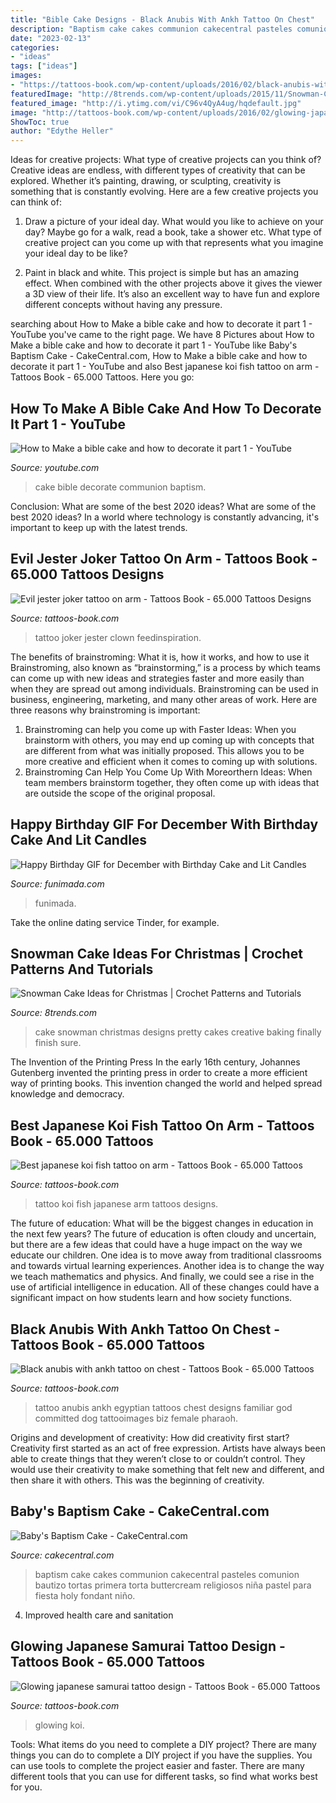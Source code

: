 ```yaml
---
title: "Bible Cake Designs - Black Anubis With Ankh Tattoo On Chest"
description: "Baptism cake cakes communion cakecentral pasteles comunion bautizo tortas primera torta buttercream religiosos niña pastel para fiesta holy fondant niño"
date: "2023-02-13"
categories:
- "ideas"
tags: ["ideas"]
images:
- "https://tattoos-book.com/wp-content/uploads/2016/02/black-anubis-with-ankh-tattoo-on-chest.jpg"
featuredImage: "http://8trends.com/wp-content/uploads/2015/11/Snowman-Cake-Ideas-for-Christmas-2.jpg"
featured_image: "http://i.ytimg.com/vi/C96v4QyA4ug/hqdefault.jpg"
image: "http://tattoos-book.com/wp-content/uploads/2016/02/glowing-japanese-samurai-tattoo-design.jpg"
ShowToc: true
author: "Edythe Heller"
---
```



Ideas for creative projects: What type of creative projects can you think of?
Creative ideas are endless, with different types of creativity that can be explored. Whether it’s painting, drawing, or sculpting, creativity is something that is constantly evolving. Here are a few creative projects you can think of:
1) Draw a picture of your ideal day. What would you like to achieve on your day? Maybe go for a walk, read a book, take a shower etc. What type of creative project can you come up with that represents what you imagine your ideal day to be like?

2) Paint in black and white. This project is simple but has an amazing effect. When combined with the other projects above it gives the viewer a 3D view of their life. It’s also an excellent way to have fun and explore different concepts without having any pressure.

	

		
searching about How to Make a bible cake and how to decorate it part 1 - YouTube you've came to the right page. We have 8 Pictures about How to Make a bible cake and how to decorate it part 1 - YouTube like Baby&#039;s Baptism Cake - CakeCentral.com, How to Make a bible cake and how to decorate it part 1 - YouTube and also Best japanese koi fish tattoo on arm - Tattoos Book - 65.000 Tattoos. Here you go:
		
    
## How To Make A Bible Cake And How To Decorate It Part 1 - YouTube

<img loading=lazy src="http://i.ytimg.com/vi/C96v4QyA4ug/hqdefault.jpg" onerror="this.onerror=null;this.src='https://tse3.mm.bing.net/th?id=OIP.Masi-yq53KNWvNsWn1a22gHaFj&amp;pid=15.1';" alt="How to Make a bible cake and how to decorate it part 1 - YouTube">

_Source: youtube.com_

>cake bible decorate communion baptism. 

	

Conclusion: What are some of the best 2020 ideas?
What are some of the best 2020 ideas? In a world where technology is constantly advancing, it's important to keep up with the latest trends.

    
## Evil Jester Joker Tattoo On Arm - Tattoos Book - 65.000 Tattoos Designs

<img loading=lazy src="https://tattoos-book.com/wp-content/uploads/2016/02/evil-jester-joker-tattoo-on-arm.jpg" onerror="this.onerror=null;this.src='https://tse3.mm.bing.net/th?id=OIP.1Vcqm64Er_G_95LeZ4eRCQHaJ4&amp;pid=15.1';" alt="Evil jester joker tattoo on arm - Tattoos Book - 65.000 Tattoos Designs">

_Source: tattoos-book.com_

>tattoo joker jester clown feedinspiration. 

	

The benefits of brainstroming: What it is, how it works, and how to use it
Brainstroming, also known as “brainstorming,” is a process by which teams can come up with new ideas and strategies faster and more easily than when they are spread out among individuals. Brainstroming can be used in business, engineering, marketing, and many other areas of work. Here are three reasons why brainstroming is important: 
1. Brainstroming can help you come up with Faster Ideas: When you brainstorm with others, you may end up coming up with concepts that are different from what was initially proposed. This allows you to be more creative and efficient when it comes to coming up with solutions. 
2. Brainstroming Can Help You Come Up With Moreorthern Ideas: When team members brainstorm together, they often come up with ideas that are outside the scope of the original proposal.

    
## Happy Birthday GIF For December With Birthday Cake And Lit Candles

<img loading=lazy src="https://www.funimada.com/assets/images/cards/big/december-1.gif" onerror="this.onerror=null;this.src='https://tse2.mm.bing.net/th?id=OIP.hIA0wTQmXcxC1mJfgmobIAHaHa&amp;pid=15.1';" alt="Happy Birthday GIF for December with Birthday Cake and Lit Candles">

_Source: funimada.com_

>funimada. 

	

Take the online dating service Tinder, for example.

    
## Snowman Cake Ideas For Christmas | Crochet Patterns And Tutorials

<img loading=lazy src="http://8trends.com/wp-content/uploads/2015/11/Snowman-Cake-Ideas-for-Christmas-2.jpg" onerror="this.onerror=null;this.src='https://tse4.mm.bing.net/th?id=OIP.oQlGJUAc3NLHmG8FsK7PIQHaJQ&amp;pid=15.1';" alt="Snowman Cake Ideas for Christmas | Crochet Patterns and Tutorials">

_Source: 8trends.com_

>cake snowman christmas designs pretty cakes creative baking finally finish sure. 

	

The Invention of the Printing Press
In the early 16th century, Johannes Gutenberg invented the printing press in order to create a more efficient way of printing books. This invention changed the world and helped spread knowledge and democracy.

    
## Best Japanese Koi Fish Tattoo On Arm - Tattoos Book - 65.000 Tattoos

<img loading=lazy src="http://tattoos-book.com/wp-content/uploads/2016/02/best-japanese-koi-fish-tattoo-on-arm.jpg" onerror="this.onerror=null;this.src='https://tse4.mm.bing.net/th?id=OIP.NH6D7v3dqquS2k6BKXMF4AHaLJ&amp;pid=15.1';" alt="Best japanese koi fish tattoo on arm - Tattoos Book - 65.000 Tattoos">

_Source: tattoos-book.com_

>tattoo koi fish japanese arm tattoos designs. 

	

The future of education: What will be the biggest changes in education in the next few years?
The future of education is often cloudy and uncertain, but there are a few ideas that could have a huge impact on the way we educate our children. One idea is to move away from traditional classrooms and towards virtual learning experiences. Another idea is to change the way we teach mathematics and physics. And finally, we could see a rise in the use of artificial intelligence in education. All of these changes could have a significant impact on how students learn and how society functions.

    
## Black Anubis With Ankh Tattoo On Chest - Tattoos Book - 65.000 Tattoos

<img loading=lazy src="https://tattoos-book.com/wp-content/uploads/2016/02/black-anubis-with-ankh-tattoo-on-chest.jpg" onerror="this.onerror=null;this.src='https://tse4.mm.bing.net/th?id=OIP.6MI7M7Lkr5Gxuk9sA4dU8gHaLE&amp;pid=15.1';" alt="Black anubis with ankh tattoo on chest - Tattoos Book - 65.000 Tattoos">

_Source: tattoos-book.com_

>tattoo anubis ankh egyptian tattoos chest designs familiar god committed dog tattooimages biz female pharaoh. 

	

Origins and development of creativity: How did creativity first start?
Creativity first started as an act of free expression. Artists have always been able to create things that they weren’t close to or couldn’t control. They would use their creativity to make something that felt new and different, and then share it with others. This was the beginning of creativity.

    
## Baby&#039;s Baptism Cake - CakeCentral.com

<img loading=lazy src="http://cdn001.cakecentral.com/gallery/2015/03/900_722513QWJK_babys-baptism-cake.jpg" onerror="this.onerror=null;this.src='https://tse1.mm.bing.net/th?id=OIP.9UW-wbqW_zfWQqLmIWIwFwHaMY&amp;pid=15.1';" alt="Baby&#039;s Baptism Cake - CakeCentral.com">

_Source: cakecentral.com_

>baptism cake cakes communion cakecentral pasteles comunion bautizo tortas primera torta buttercream religiosos niña pastel para fiesta holy fondant niño. 

	

4. Improved health care and sanitation 

    
## Glowing Japanese Samurai Tattoo Design - Tattoos Book - 65.000 Tattoos

<img loading=lazy src="http://tattoos-book.com/wp-content/uploads/2016/02/glowing-japanese-samurai-tattoo-design.jpg" onerror="this.onerror=null;this.src='https://tse1.mm.bing.net/th?id=OIP.R8Kr4jmXQZtuAYhDqEylkQHaLr&amp;pid=15.1';" alt="Glowing japanese samurai tattoo design - Tattoos Book - 65.000 Tattoos">

_Source: tattoos-book.com_

>glowing koi. 

	

Tools: What items do you need to complete a DIY project?
There are many things you can do to complete a DIY project if you have the supplies. You can use tools to complete the project easier and faster. There are many different tools that you can use for different tasks, so find what works best for you.

